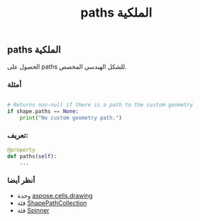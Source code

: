 ﻿---
title: paths الملكية
second_title: Aspose.Cells for Python via .NET API المراجع
description:
type: docs
weight: 860
url: /ar/python-net/aspose.cells.drawing/spinner/paths/
is_root: false
---
##  paths الملكية

الحصول على paths للشكل الهندسي المخصص.

###  أمثلة

```python

# Returns non-null if there is a path to the custom geometry
if shape.paths == None:
    print("No custom geometry path.")

```
###  تعريف:
```python
@property
def paths(self):
    ...
```

###  أنظر أيضا
* وحدة [aspose.cells.drawing](../../)
* فئة [ShapePathCollection](/cells/ar/python-net/aspose.cells.drawing/shapepathcollection)
* فئة [Spinner](/cells/ar/python-net/aspose.cells.drawing/spinner)
